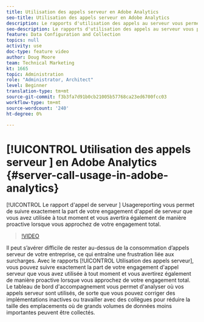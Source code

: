 ```yaml
---
title: Utilisation des appels serveur en Adobe Analytics
seo-title: Utilisation des appels serveur en Adobe Analytics
description: Le rapports d'utilisation des appels au serveur vous permettra de suivre exactement la part de votre engagement d'appel au serveur que vous avez utilisée à tout moment et vous avertira également de manière proactive lorsque vous approchez de votre engagement total.
seo-description: Le rapports d'utilisation des appels au serveur vous permettra de suivre exactement la part de votre engagement d'appel au serveur que vous avez utilisée à tout moment et vous avertira également de manière proactive lorsque vous approchez de votre engagement total.
feature: Data Configuration and Collection
topics: null
activity: use
doc-type: feature video
author: Doug Moore
team: Technical Marketing
kt: 1665
topic: Administration
role: "Administrator, Architect"
level: Beginner
translation-type: tm+mt
source-git-commit: f3b3fa7d91b0cb21005b57768ca23ed6700fcc03
workflow-type: tm+mt
source-wordcount: '240'
ht-degree: 0%

---
```



# [!UICONTROL Utilisation des appels serveur ] en Adobe Analytics  {#server-call-usage-in-adobe-analytics}

[!UICONTROL Le rapport d&#39;appel de serveur ] Usagereporting vous permet de suivre exactement la part de votre engagement d&#39;appel de serveur que vous avez utilisée à tout moment et vous avertira également de manière proactive lorsque vous approchez de votre engagement total.

>[!VIDEO](https://video.tv.adobe.com/v/23137/?quality=12)

Il peut s’avérer difficile de rester au-dessus de la consommation d’appels serveur de votre entreprise, ce qui entraîne une frustration liée aux surcharges. Avec le rapports [!UICONTROL Utilisation des appels serveur], vous pouvez suivre exactement la part de votre engagement d&#39;appel serveur que vous avez utilisée à tout moment et vous avertirez également de manière proactive lorsque vous approchez de votre engagement total. Le tableau de bord d&#39;accompagnement vous permet d&#39;analyser où vos appels serveur sont utilisés, de sorte que vous pouvez corriger des implémentations inactives ou travailler avec des collègues pour réduire la taille des emplacements où de grands volumes de données moins importantes peuvent être collectés.
